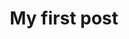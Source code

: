 ---
layout: posts
title: My first post
description: >
  Below is a summary of all currently posted blogs. Enjoy.
image: /assets/img/404-southpark.jpg
---